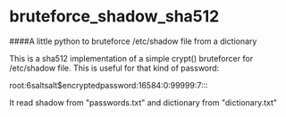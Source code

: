 # bruteforce_shadow_sha512
####A little python to bruteforce /etc/shadow file from a dictionary

This is a sha512 implementation of a simple crypt() bruteforcer for /etc/shadow file.
This is useful for that kind of password:

root:$6$saltsalt$encryptedpassword:16584:0:99999:7:::

It read shadow from "passwords.txt" and dictionary from "dictionary.txt"
